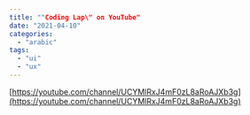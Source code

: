 ```yaml
---
title: ""Coding Lap\" on YouTube"
date: "2021-04-10"
categories: 
  - "arabic"
tags: 
  - "ui"
  - "ux"
---
```


[https://youtube.com/channel/UCYMlRxJ4mF0zL8aRoAJXb3g](https://youtube.com/channel/UCYMlRxJ4mF0zL8aRoAJXb3g)
